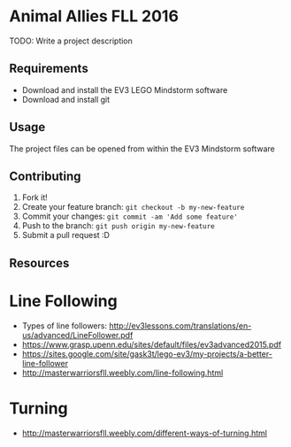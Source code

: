 # Animal Allies FLL 2016

TODO: Write a project description

## Requirements 
* Download and install the EV3 LEGO Mindstorm software
* Download and install git 


## Usage

The project files can be opened from within the EV3 Mindstorm software

## Contributing

1. Fork it!
2. Create your feature branch: `git checkout -b my-new-feature`
3. Commit your changes: `git commit -am 'Add some feature'`
4. Push to the branch: `git push origin my-new-feature`
5. Submit a pull request :D

## Resources

# Line Following
* Types of line followers: http://ev3lessons.com/translations/en-us/advanced/LineFollower.pdf
* https://www.grasp.upenn.edu/sites/default/files/ev3advanced2015.pdf
* https://sites.google.com/site/gask3t/lego-ev3/my-projects/a-better-line-follower
* http://masterwarriorsfll.weebly.com/line-following.html

# Turning
* http://masterwarriorsfll.weebly.com/different-ways-of-turning.html
